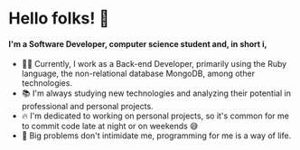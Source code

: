 # Hello folks! 👋

#### I'm a Software Developer, computer science student and, in short i,

- 👨‍💻 Currently, I work as a Back-end Developer, primarily using the Ruby language, the non-relational database MongoDB, among other technologies.
- 📚 I'm always studying new technologies and analyzing their potential in professional and personal projects.
- 🔥 I'm dedicated to working on personal projects, so it's common for me to commit code late at night or on weekends 😅
- 🎯 Big problems don't intimidate me, programming for me is a way of life.
